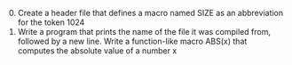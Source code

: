 0. Create a header file that defines a macro named SIZE as an abbreviation for the token 1024
2. Write a program that prints the name of the file it was compiled from, followed by a new line.
Write a function-like macro ABS(x) that computes the absolute value of a number x
